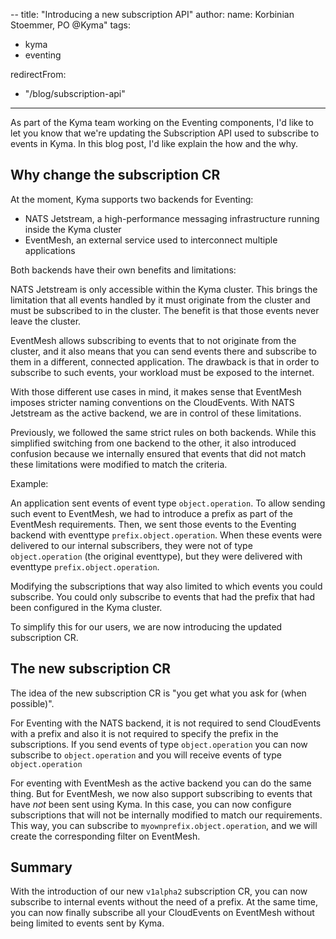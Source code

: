 
--
title: "Introducing a new subscription API"
author:
  name: Korbinian Stoemmer, PO @Kyma"
tags:
  - kyma
  - eventing

redirectFrom:
  - "/blog/subscription-api"
---

As part of the Kyma team working on the Eventing components, I'd like to let you know that we're updating the Subscription API used to subscribe to events in Kyma.
In this blog post, I'd like explain the how and the why.

## Why change the subscription CR

At the moment, Kyma supports two backends for Eventing:
- NATS Jetstream, a high-performance messaging infrastructure running inside the Kyma cluster
- EventMesh, an external service used to interconnect multiple applications

Both backends have their own benefits and limitations:

NATS Jetstream is only accessible within the Kyma cluster. This brings the limitation that all events handled by it must originate from the cluster and must be subscribed to in the cluster. The benefit is that those events never leave the cluster.

EventMesh allows subscribing to events that to not originate from the cluster, and it also means that you can send events there and subscribe to them in a different, connected application. The drawback is that in order to subscribe to such events, your workload must be exposed to the internet.

With those different use cases in mind, it makes sense that EventMesh imposes stricter naming conventions on the CloudEvents. With NATS Jetstream as the active backend, we are in control of these limitations.

Previously, we followed the same strict rules on both backends. While this simplified switching from one backend to the other, it also introduced confusion because we internally ensured that events that did not match these limitations were modified to match the criteria.

Example:

An application sent events of event type `object.operation`. To allow sending such event to EventMesh, we had to introduce a prefix as part of the EventMesh requirements. Then, we sent those events to the Eventing backend with eventtype `prefix.object.operation`. When these events were delivered to our internal subscribers, they were not of type `object.operation` (the original eventtype), but they were delivered with eventtype `prefix.object.operation`.

Modifying the subscriptions that way also limited to which events you could subscribe. You could only subscribe to events that had the prefix that had been configured in the Kyma cluster. 

To simplify this for our users, we are now introducing the updated subscription CR.

## The new subscription CR

The idea of the new subscription CR is "you get what you ask for (when possible)".

For Eventing with the NATS backend, it is not required to send CloudEvents with a prefix and also it is not required to specify the prefix in the subscriptions.
If you send events of type `object.operation` you can now subscribe to `object.operation` and you will receive events of type `object.operation`

For eventing with EventMesh as the active backend you can do the same thing. 
But for EventMesh, we now also support subscribing to events that have *not* been sent using Kyma.
In this case, you can now configure subscriptions that will not be internally modified to match our requirements.
This way, you can subscribe to `myownprefix.object.operation`, and we will create the corresponding filter on EventMesh. 


## Summary

With the introduction of our new `v1alpha2` subscription CR, you can now subscribe to internal events without the need of a prefix.
At the same time, you can now finally subscribe all your CloudEvents on EventMesh without being limited to events sent by Kyma.
